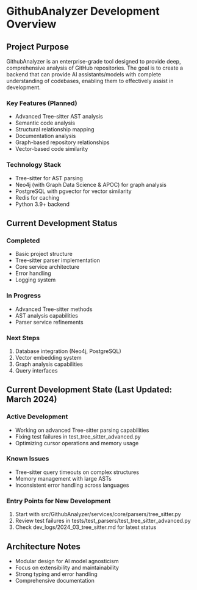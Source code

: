 # GithubAnalyzer Development Overview

## Project Purpose

GithubAnalyzer is an enterprise-grade tool designed to provide deep, comprehensive analysis of GitHub repositories. The goal is to create a backend that can provide AI assistants/models with complete understanding of codebases, enabling them to effectively assist in development.

### Key Features (Planned)

- Advanced Tree-sitter AST analysis
- Semantic code analysis
- Structural relationship mapping
- Documentation analysis
- Graph-based repository relationships
- Vector-based code similarity

### Technology Stack

- Tree-sitter for AST parsing
- Neo4j (with Graph Data Science & APOC) for graph analysis
- PostgreSQL with pgvector for vector similarity
- Redis for caching
- Python 3.9+ backend

## Current Development Status

### Completed

- Basic project structure
- Tree-sitter parser implementation
- Core service architecture
- Error handling
- Logging system

### In Progress

- Advanced Tree-sitter methods
- AST analysis capabilities
- Parser service refinements

### Next Steps

1. Database integration (Neo4j, PostgreSQL)
2. Vector embedding system
3. Graph analysis capabilities
4. Query interfaces

## Current Development State (Last Updated: March 2024)

### Active Development

- Working on advanced Tree-sitter parsing capabilities
- Fixing test failures in test_tree_sitter_advanced.py
- Optimizing cursor operations and memory usage

### Known Issues

- Tree-sitter query timeouts on complex structures
- Memory management with large ASTs
- Inconsistent error handling across languages

### Entry Points for New Development

1. Start with src/GithubAnalyzer/services/core/parsers/tree_sitter.py
2. Review test failures in tests/test_parsers/test_tree_sitter_advanced.py
3. Check dev_logs/2024_03_tree_sitter.md for latest status

## Architecture Notes

- Modular design for AI model agnosticism
- Focus on extensibility and maintainability
- Strong typing and error handling
- Comprehensive documentation
